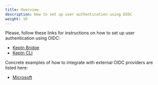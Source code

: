 ```yaml
---
title: Overview
description: How to set up user authentication using OIDC
weight: 10
---
```


Please, follow these links for instructions on how to set up user authentication using OIDC:

* [Keptn Bridge](../../../bridge/oauth/#enabledisable-authentication)
* [Keptn CLI](../../../reference/cli/commands/keptn_auth/)

Concrete examples of how to integrate with external OIDC providers are listed here:

* [Microsoft](../microsoft/)
